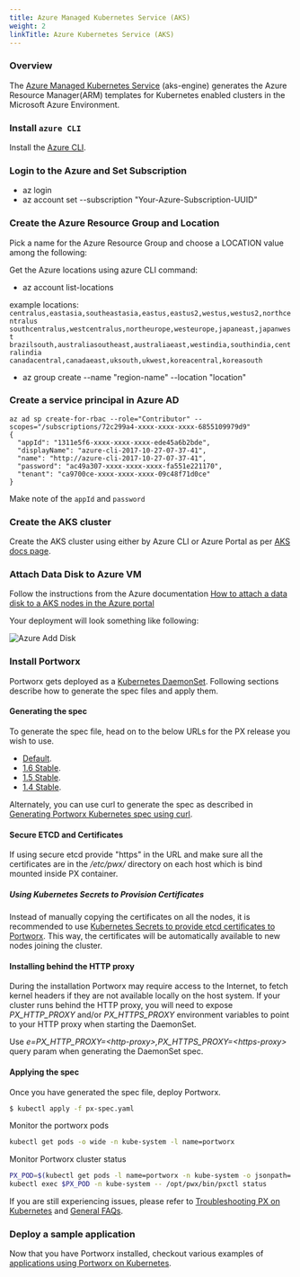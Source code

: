 ```yaml
---
title: Azure Managed Kubernetes Service (AKS)
weight: 2
linkTitle: Azure Kubernetes Service (AKS)
---
```


### Overview
The [Azure Managed Kubernetes Service](https://docs.microsoft.com/en-us/azure/aks/intro-kubernetes) (aks-engine) generates the Azure Resource Manager(ARM) templates for Kubernetes enabled clusters in the Microsoft Azure Environment.

### Install `azure CLI`
Install the [Azure CLI](https://docs.microsoft.com/en-us/cli/azure/install-azure-cli?view=azure-cli-latest).

### Login to the Azure and Set Subscription

* az login
* az account set --subscription "Your-Azure-Subscription-UUID"

### Create the Azure Resource Group and Location

Pick a name for the Azure Resource Group and choose a LOCATION value
among the following:

Get the Azure locations using azure CLI command:

* az account list-locations

example locations:
`centralus,eastasia,southeastasia,eastus,eastus2,westus,westus2,northcentralus`
<br>`southcentralus,westcentralus,northeurope,westeurope,japaneast,japanwest`
<br>`brazilsouth,australiasoutheast,australiaeast,westindia,southindia,centralindia`
<br>`canadacentral,canadaeast,uksouth,ukwest,koreacentral,koreasouth`


* az group create --name "region-name" --location "location"

### Create a service principal in Azure AD

```text
az ad sp create-for-rbac --role="Contributor" --scopes="/subscriptions/72c299a4-xxxx-xxxx-xxxx-6855109979d9"
{
  "appId": "1311e5f6-xxxx-xxxx-xxxx-ede45a6b2bde",
  "displayName": "azure-cli-2017-10-27-07-37-41",
  "name": "http://azure-cli-2017-10-27-07-37-41",
  "password": "ac49a307-xxxx-xxxx-xxxx-fa551e221170",
  "tenant": "ca9700ce-xxxx-xxxx-xxxx-09c48f71d0ce"
}
```
Make note of the `appId` and `password`


### Create the AKS cluster
Create the AKS cluster using either by Azure CLI or Azure Portal as per [AKS docs page](https://docs.microsoft.com/en-us/azure/aks/).

###  Attach Data Disk to Azure VM
Follow the instructions from the Azure documentation [How to attach a data disk to a AKS nodes in the Azure portal
](https://azure.microsoft.com/en-us/documentation/articles/virtual-machines-linux-attach-disk-portal/)

Your deployment will look something like following:

![Azure Add Disk](https://docs.portworx.com/images/azure-add-disk.png "Add Disk")


### Install Portworx

Portworx gets deployed as a [Kubernetes DaemonSet](https://kubernetes.io/docs/concepts/workloads/controllers/daemonset/). Following sections describe how to generate the spec files and apply them.

#### Generating the spec

To generate the spec file, head on to the below URLs for the PX release you wish to use.

* [Default](https://install.portworx.com).
* [1.6 Stable](https://install.portworx.com/1.6/).
* [1.5 Stable](https://install.portworx.com/1.5/).
* [1.4 Stable](https://install.portworx.com/1.4/).

Alternately, you can use curl to generate the spec as described in [Generating Portworx Kubernetes spec using curl](https://docs.portworx.com/scheduler/kubernetes/px-k8s-spec-curl.html).

#### Secure ETCD and Certificates
If using secure etcd provide "https" in the URL and make sure all the certificates are in the _/etc/pwx/_ directory on each host which is bind mounted inside PX container.

##### Using Kubernetes Secrets to Provision Certificates
Instead of manually copying the certificates on all the nodes, it is recommended to use [Kubernetes Secrets to provide etcd certificates to Portworx](https://docs.portworx.com/scheduler/kubernetes/etcd-certs-using-secrets.html). This way, the certificates will be automatically available to new nodes joining the cluster.

#### Installing behind the HTTP proxy

During the installation Portworx may require access to the Internet, to fetch kernel headers if they are not available locally on the host system.  If your cluster runs behind the HTTP proxy, you will need to expose _PX\_HTTP\_PROXY_ and/or _PX\_HTTPS\_PROXY_ environment variables to point to your HTTP proxy when starting the DaemonSet.

Use _e=PX\_HTTP\_PROXY=\<http-proxy>,PX\_HTTPS\_PROXY=\<https-proxy>_ query param when generating the DaemonSet spec.

#### Applying the spec

Once you have generated the spec file, deploy Portworx.

```bash
$ kubectl apply -f px-spec.yaml
```

Monitor the portworx pods

```bash
kubectl get pods -o wide -n kube-system -l name=portworx
```

Monitor Portworx cluster status

```bash
PX_POD=$(kubectl get pods -l name=portworx -n kube-system -o jsonpath='{.items[0].metadata.name}')
kubectl exec $PX_POD -n kube-system -- /opt/pwx/bin/pxctl status
```

If you are still experiencing issues, please refer to [Troubleshooting PX on Kubernetes](/portworx-install-with-kubernetes/operate-and-maintain-on-kubernetes/troubleshooting/troubleshoot-and-get-support) and [General FAQs](https://docs.portworx.com/knowledgebase/faqs.html).

### Deploy a sample application

Now that you have Portworx installed, checkout various examples of [applications using Portworx on Kubernetes](/portworx-install-with-kubernetes/application-install-with-kubernetes/).
